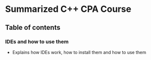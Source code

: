 # Summarized C++ CPA Course


## Table of contents 

### IDEs and how to use them

+ Explains how IDEs work, how to install them and how to use them 

